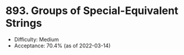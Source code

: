 # 893. Groups of Special-Equivalent Strings
- Difficulty: Medium
- Acceptance: 70.4% (as of 2022-03-14)
